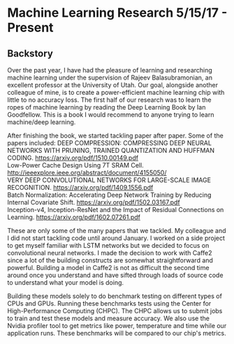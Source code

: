 # Machine Learning Research 5/15/17 - Present

## Backstory

Over the past year, I have had the pleasure of learning and researching machine learning under the supervision of Rajeev Balasubramonian, an excellent professor at the University of Utah. Our goal, alongside another colleague of mine, is to create a power-efficient machine learning chip with little to no accuracy loss. The first half of our research was to learn the ropes of machine learning by reading the Deep Learning Book by Ian Goodfellow. This is a book I would recommend to anyone trying to learn machine/deep learning.

After finishing the book, we started tackling paper after paper. Some of the papers included:
DEEP COMPRESSION: COMPRESSING DEEP NEURAL NETWORKS WITH PRUNING, TRAINED QUANTIZATION AND HUFFMAN CODING. https://arxiv.org/pdf/1510.00149.pdf  
Low-Power Cache Design Using 7T SRAM Cell. http://ieeexplore.ieee.org/abstract/document/4155050/  
VERY DEEP CONVOLUTIONAL NETWORKS FOR LARGE-SCALE IMAGE RECOGNITION. https://arxiv.org/pdf/1409.1556.pdf  
Batch Normalization: Accelerating Deep Network Training by Reducing Internal Covariate Shift. https://arxiv.org/pdf/1502.03167.pdf  
Inception-v4, Inception-ResNet and the Impact of Residual Connections on Learning. https://arxiv.org/pdf/1602.07261.pdf  

These are only some of the many papers that we tackled. My colleague and I did not start tackling code until around January. I worked on a side project to get myself familiar with LSTM networks but we decided to focus on convolutional neural networks. I made the decision to work with Caffe2 since a lot of the building constructs are somewhat straightforward and powerful. Building a model in Caffe2 is not as difficult the second time around once you understand and have sifted through loads of source code to understand what your model is doing.

Building these models solely to do benchmark testing on different types of CPUs and GPUs. Running these benchmarks tests using the Center for High-Performance Computing (CHPC). The CHPC allows us to submit jobs to train and test these models and measure accuracy. We also use the Nvidia profiler tool to get metrics like power, temperature and time while our application runs. These benchmarks will be compared to our chip's metrics.
